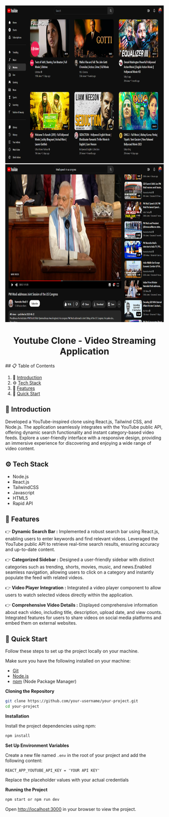 <div align="start">
  <br />
    <a href="#" target="_blank">
      <img src="https://github.com/pranavshinde16/Images/blob/main/project-2_img1.png" width="1000" height="500" alt="Project Banner">
    </a>
    <a href="#" target="_blank">
      <img src="https://github.com/pranavshinde16/Images/blob/main/project-2_img3.png" width="1000" height="500" alt="Project Banner">
    </a>
  <br />
  
  <h1 align="center">Youtube Clone - Video Streaming Application</h1>
  
</div>
## 📋 <a name="table">Table of Contents</a>

1. 🤖 [Introduction](#introduction)
2. ⚙️ [Tech Stack](#tech-stack)
3. 🔋 [Features](#features)
4. 🤸 [Quick Start](#quick-start)

## <a name="introduction">🤖 Introduction</a>

Developed a YouTube-inspired clone using React.js, Tailwind CSS, and Node.js. The application seamlessly integrates with the YouTube public API, offering dynamic search functionality and instant category-based video feeds. Explore a user-friendly interface with a responsive design, providing an immersive experience for discovering and enjoying a wide range of video content.

## <a name="tech-stack">⚙️ Tech Stack</a>

- Node.js
- React.js
- TailwindCSS
- Javascript
- HTML5
- Rapid API

## <a name="features">🔋 Features</a>

👉 **Dynamic Search Bar :** Implemented a robust search bar using React.js, enabling users to enter keywords and find relevant videos. Leveraged the YouTube public API to retrieve real-time search results, ensuring accuracy and up-to-date content.

👉 **Categorized Sidebar :** Designed a user-friendly sidebar with distinct categories such as trending, shorts, movies, music, and news.Enabled seamless navigation, allowing users to click on a category and instantly populate the feed with related videos.

👉 **Video Player Integration :** Integrated a video player component to allow users to watch selected videos directly within the application.

👉 **Comprehensive Video Details :** Displayed comprehensive information about each video, including title, description, upload date, and view counts.
Integrated features for users to share videos on social media platforms and embed them on external websites.

## <a name="quick-start">🤸 Quick Start</a>

Follow these steps to set up the project locally on your machine.

Make sure you have the following installed on your machine:

- [Git](https://git-scm.com/)
- [Node.js](https://nodejs.org/en)
- [npm](https://www.npmjs.com/) (Node Package Manager)

**Cloning the Repository**

```bash
git clone https://github.com/your-username/your-project.git
cd your-project
```

**Installation**

Install the project dependencies using npm:

```bash
npm install
```

**Set Up Environment Variables**

Create a new file named `.env` in the root of your project and add the following content:

```env
REACT_APP_YOUTUBE_API_KEY = 'YOUR API KEY'
```

Replace the placeholder values with your actual credentials 

**Running the Project**

```bash
npm start or npm run dev
```

Open [http://localhost:3000](http://localhost:3000) in your browser to view the project.

